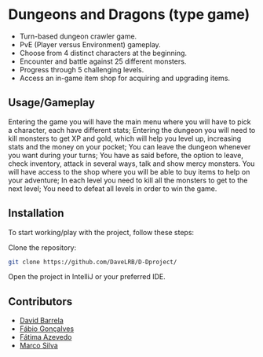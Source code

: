 
# Dungeons and Dragons (type game)

- Turn-based dungeon crawler game.
- PvE (Player versus Environment) gameplay.
- Choose from 4 distinct characters at the beginning.
- Encounter and battle against 25 different monsters.
- Progress through 5 challenging levels.
- Access an in-game item shop for acquiring and upgrading items.


## Usage/Gameplay

Entering the game you will have the main menu where you will have to pick a character, each have different stats; Entering the dungeon you will need to kill monsters to get XP and gold, which will help you level up, increasing stats and the money on your pocket; You can leave the dungeon whenever you want during your turns; You have as said before, the option to leave, check inventory, attack in several ways, talk and show mercy monsters. You will have access to the shop where you will be able to buy items to help on your adventure; In each level you need to kill all the monsters to get to the next level; You need to defeat all levels in order to win the game.


## Installation

To start working/play with the project, follow these steps:

Clone the repository:

```bash
git clone https://github.com/DaveLRB/D-Dproject/
```

Open the project in IntelliJ or your preferred IDE.
## Contributors

- [David Barrela](https://www.github.com/DaveLRB)
- [Fábio Gonçalves](https://www.github.com/vDalken)
- [Fátima Azevedo](https://www.github.com/MeFay)
- [Marco Silva](https://www.github.com/ocramgit)

